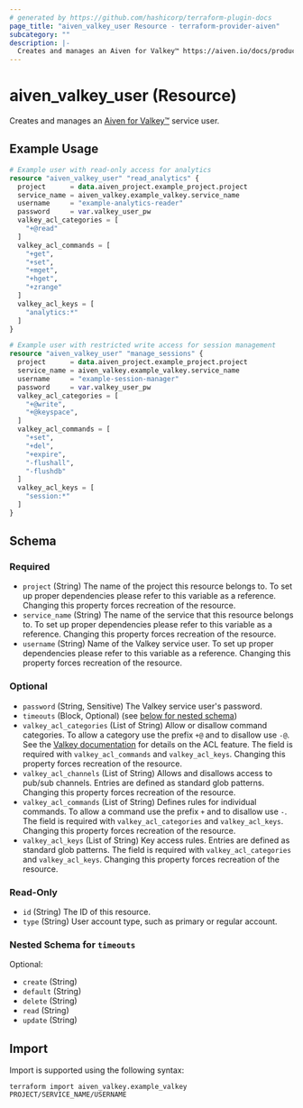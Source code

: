 ```yaml
---
# generated by https://github.com/hashicorp/terraform-plugin-docs
page_title: "aiven_valkey_user Resource - terraform-provider-aiven"
subcategory: ""
description: |-
  Creates and manages an Aiven for Valkey™ https://aiven.io/docs/products/valkey service user.
---
```


# aiven_valkey_user (Resource)

Creates and manages an [Aiven for Valkey™](https://aiven.io/docs/products/valkey) service user.

## Example Usage

```terraform
# Example user with read-only access for analytics
resource "aiven_valkey_user" "read_analytics" {
  project      = data.aiven_project.example_project.project
  service_name = aiven_valkey.example_valkey.service_name
  username     = "example-analytics-reader"
  password     = var.valkey_user_pw
  valkey_acl_categories = [
    "+@read"
  ]
  valkey_acl_commands = [
    "+get",
    "+set",
    "+mget",
    "+hget",
    "+zrange"
  ]
  valkey_acl_keys = [
    "analytics:*"
  ]
}

# Example user with restricted write access for session management
resource "aiven_valkey_user" "manage_sessions" {
  project      = data.aiven_project.example_project.project
  service_name = aiven_valkey.example_valkey.service_name
  username     = "example-session-manager"
  password     = var.valkey_user_pw
  valkey_acl_categories = [
    "+@write",
    "+@keyspace",
  ]
  valkey_acl_commands = [
    "+set",
    "+del",
    "+expire",
    "-flushall",
    "-flushdb"
  ]
  valkey_acl_keys = [
    "session:*"
  ]
}
```

<!-- schema generated by tfplugindocs -->
## Schema

### Required

- `project` (String) The name of the project this resource belongs to. To set up proper dependencies please refer to this variable as a reference. Changing this property forces recreation of the resource.
- `service_name` (String) The name of the service that this resource belongs to. To set up proper dependencies please refer to this variable as a reference. Changing this property forces recreation of the resource.
- `username` (String) Name of the Valkey service user. To set up proper dependencies please refer to this variable as a reference. Changing this property forces recreation of the resource.

### Optional

- `password` (String, Sensitive) The Valkey service user's password.
- `timeouts` (Block, Optional) (see [below for nested schema](#nestedblock--timeouts))
- `valkey_acl_categories` (List of String) Allow or disallow command categories. To allow a category use the prefix `+@` and to disallow use `-@`. See the [Valkey documentation](https://valkey.io/topics/acl/) for details on the ACL feature. The field is required with `valkey_acl_commands` and `valkey_acl_keys`. Changing this property forces recreation of the resource.
- `valkey_acl_channels` (List of String) Allows and disallows access to pub/sub channels. Entries are defined as standard glob patterns. Changing this property forces recreation of the resource.
- `valkey_acl_commands` (List of String) Defines rules for individual commands. To allow a command use the prefix `+` and to disallow use `-`. The field is required with `valkey_acl_categories` and `valkey_acl_keys`. Changing this property forces recreation of the resource.
- `valkey_acl_keys` (List of String) Key access rules. Entries are defined as standard glob patterns. The field is required with `valkey_acl_categories` and `valkey_acl_keys`. Changing this property forces recreation of the resource.

### Read-Only

- `id` (String) The ID of this resource.
- `type` (String) User account type, such as primary or regular account.

<a id="nestedblock--timeouts"></a>
### Nested Schema for `timeouts`

Optional:

- `create` (String)
- `default` (String)
- `delete` (String)
- `read` (String)
- `update` (String)

## Import

Import is supported using the following syntax:

```shell
terraform import aiven_valkey.example_valkey PROJECT/SERVICE_NAME/USERNAME
```
